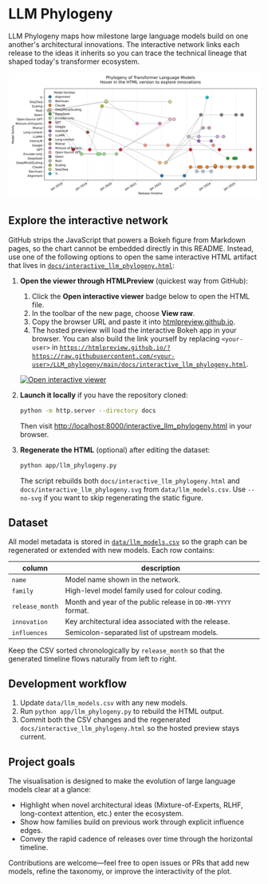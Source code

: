 # LLM Phylogeny

LLM Phylogeny maps how milestone large language models build on one another's
architectural innovations. The interactive network links each release to the
ideas it inherits so you can trace the technical lineage that shaped today's
transformer ecosystem.

![Static snapshot of the LLM phylogeny network](docs/interactive_llm_phylogeny.svg)

## Explore the interactive network

GitHub strips the JavaScript that powers a Bokeh figure from Markdown pages, so
the chart cannot be embedded directly in this README. Instead, use one of the
following options to open the same interactive HTML artifact that lives in
[`docs/interactive_llm_phylogeny.html`](docs/interactive_llm_phylogeny.html):

1. **Open the viewer through HTMLPreview** (quickest way from GitHub):
   1. Click the **Open interactive viewer** badge below to open the HTML file.
   2. In the toolbar of the new page, choose **View raw**.
   3. Copy the browser URL and paste it into [htmlpreview.github.io](https://htmlpreview.github.io/).
   4. The hosted preview will load the interactive Bokeh app in your browser.
      You can also build the link yourself by replacing `<your-user>` in
      [`https://htmlpreview.github.io/?https://raw.githubusercontent.com/<your-user>/LLM_phylogeny/main/docs/interactive_llm_phylogeny.html`](https://htmlpreview.github.io/?https://raw.githubusercontent.com/<your-user>/LLM_phylogeny/main/docs/interactive_llm_phylogeny.html).

   [![Open interactive viewer](https://img.shields.io/badge/Interactive%20network-Open%20HTML-blue)](docs/interactive_llm_phylogeny.html)

2. **Launch it locally** if you have the repository cloned:
   ```bash
   python -m http.server --directory docs
   ```
   Then visit [http://localhost:8000/interactive_llm_phylogeny.html](http://localhost:8000/interactive_llm_phylogeny.html) in your browser.

3. **Regenerate the HTML** (optional) after editing the dataset:
   ```bash
   python app/llm_phylogeny.py
   ```
   The script rebuilds both
   `docs/interactive_llm_phylogeny.html`
   and `docs/interactive_llm_phylogeny.svg` from `data/llm_models.csv`.
   Use `--no-svg` if you want to skip regenerating the static figure.

## Dataset

All model metadata is stored in [`data/llm_models.csv`](data/llm_models.csv) so
the graph can be regenerated or extended with new models. Each row contains:

| column | description |
| --- | --- |
| `name` | Model name shown in the network. |
| `family` | High-level model family used for colour coding. |
| `release_month` | Month and year of the public release in `DD-MM-YYYY` format. |
| `innovation` | Key architectural idea associated with the release. |
| `influences` | Semicolon-separated list of upstream models. |

Keep the CSV sorted chronologically by `release_month` so that the generated
timeline flows naturally from left to right.

## Development workflow

1. Update `data/llm_models.csv` with any new models.
2. Run `python app/llm_phylogeny.py` to rebuild the HTML output.
3. Commit both the CSV changes and the regenerated
   `docs/interactive_llm_phylogeny.html` so the hosted preview stays current.

## Project goals

The visualisation is designed to make the evolution of large language models
clear at a glance:

- Highlight when novel architectural ideas (Mixture-of-Experts, RLHF, long-context
  attention, etc.) enter the ecosystem.
- Show how families build on previous work through explicit influence edges.
- Convey the rapid cadence of releases over time through the horizontal timeline.

Contributions are welcome—feel free to open issues or PRs that add new models,
refine the taxonomy, or improve the interactivity of the plot.
